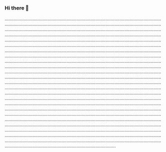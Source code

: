### Hi there 👋

........................................................................................................................................................................................................................................................................................................................................................................................................................................................................................................................................................................................................................................................................................................................................................................................................................................................................................................................................................................................................................................................................................................................................................................................................................................................................................................................................................................................................................................................................................................................................................................................................................................................................................................................................................................................................................................................................................................................................................................................................................................................................................................................................................................................................................................................................................................................................................................................................................................................................................................................................................................................................................................................................................................................................................................................................................................................................................................................................................................................................................................................................................................................................................................................